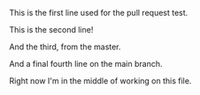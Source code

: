 This is the first line used for the pull request test.

This is the second line!

And the third, from the master.

And a final fourth line on the main branch.

Right now I'm in the middle of working on this file.